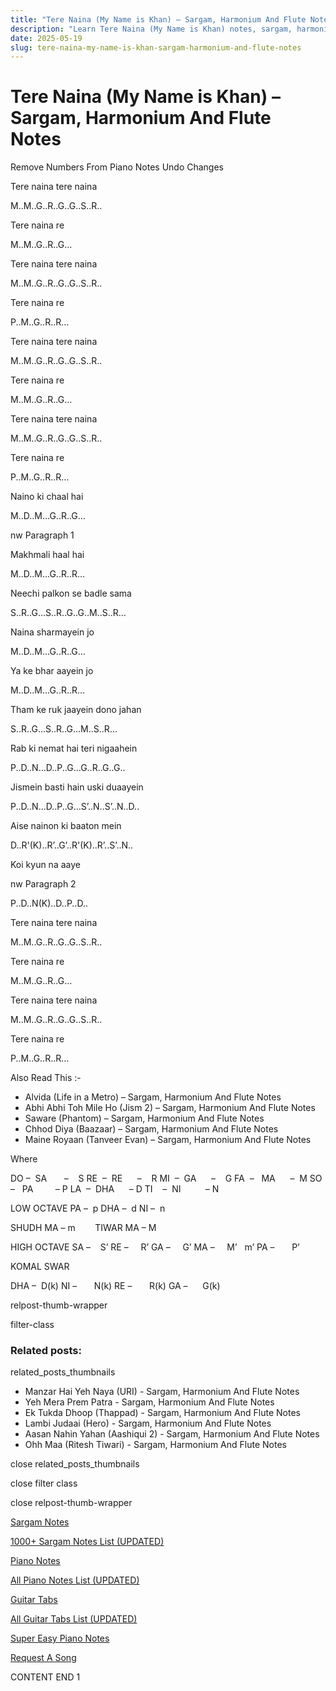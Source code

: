 ```yaml
---
title: "Tere Naina (My Name is Khan) – Sargam, Harmonium And Flute Notes"
description: "Learn Tere Naina (My Name is Khan) notes, sargam, harmonium notations and flute notes. Easy step-by-step tutorial for beginners."
date: 2025-05-19
slug: tere-naina-my-name-is-khan-sargam-harmonium-and-flute-notes
---
```


# Tere Naina (My Name is Khan) – Sargam, Harmonium And Flute Notes

Remove Numbers From Piano Notes
Undo Changes

Tere naina tere naina

M..M..G..R..G..G..S..R..

Tere naina re

M..M..G..R..G…

Tere naina tere naina

M..M..G..R..G..G..S..R..

Tere naina re

P..M..G..R..R…

Tere naina tere naina

M..M..G..R..G..G..S..R..

Tere naina re

M..M..G..R..G…

Tere naina tere naina

M..M..G..R..G..G..S..R..

Tere naina re

P..M..G..R..R…

Naino ki chaal hai

M..D..M…G..R..G…

nw Paragraph 1

Makhmali haal hai

M..D..M…G..R..R…

Neechi palkon se badle sama

S..R..G…S..R..G..G..M..S..R…

Naina sharmayein jo

M..D..M…G..R..G…

Ya ke bhar aayein jo

M..D..M…G..R..R…

Tham ke ruk jaayein dono jahan

S..R..G…S..R..G…M..S..R…

Rab ki nemat hai teri nigaahein

P..D..N…D..P..G…G..R..G..G..

Jismein basti hain uski duaayein

P..D..N…D..P..G…S’..N..S’..N..D..

Aise nainon ki baaton mein

D..R'(K)..R’..G’..R'(K)..R’..S’..N..

Koi kyun na aaye

nw Paragraph 2

P..D..N(K)..D..P..D..

Tere naina tere naina

M..M..G..R..G..G..S..R..

Tere naina re

M..M..G..R..G…

Tere naina tere naina

M..M..G..R..G..G..S..R..

Tere naina re

P..M..G..R..R…

Also Read This :-

* Alvida (Life in a Metro) – Sargam, Harmonium And Flute Notes
* Abhi Abhi Toh Mile Ho (Jism 2) – Sargam, Harmonium And Flute Notes
* Saware (Phantom) – Sargam, Harmonium And Flute Notes
* Chhod Diya (Baazaar) – Sargam, Harmonium And Flute Notes
* Maine Royaan (Tanveer Evan) – Sargam, Harmonium And Flute Notes

Where

DO –  SA       –    S
RE  –  RE      –    R
MI  –  GA      –    G
FA  –   MA      –  M
SO  –   PA         – P
LA  –  DHA      – D
TI    –  NI          – N

LOW OCTAVE
PA –  p
DHA –  d
NI –  n

SHUDH MA – m        TIWAR MA – M

HIGH OCTAVE
SA –    S’
RE –     R’
GA –     G’
MA –     M’   m’
PA –       P’

KOMAL SWAR

DHA –  D(k)
NI –       N(k)
RE –       R(k)
GA –      G(k)

relpost-thumb-wrapper

filter-class

### Related posts:

related_posts_thumbnails

* Manzar Hai Yeh Naya (URI) - Sargam, Harmonium And Flute Notes
* Yeh Mera Prem Patra - Sargam, Harmonium And Flute Notes
* Ek Tukda Dhoop (Thappad) - Sargam, Harmonium And Flute Notes
* Lambi Judaai (Hero) - Sargam, Harmonium And Flute Notes
* Aasan Nahin Yahan (Aashiqui 2) - Sargam, Harmonium And Flute Notes
* Ohh Maa (Ritesh Tiwari) - Sargam, Harmonium And Flute Notes

close related_posts_thumbnails

close filter class

close relpost-thumb-wrapper

[Sargam Notes](https://www.notationsworld.com/sargam-notes.html)

[1000+ Sargam Notes List (UPDATED)](https://www.notationsworld.com/all-songs-list-sargam-notes.html)

[Piano Notes](https://www.notationsworld.com/piano-notes.html)

[All Piano Notes List (UPDATED)](https://www.notationsworld.com/all-songs-list-piano-notes.html)

[Guitar Tabs](https://www.notationsworld.com/guitar-tabs.html)

[All Guitar Tabs List (UPDATED)](https://www.notationsworld.com/all-songs-list-guitar-tabs.html)

[Super Easy Piano Notes](https://studywall.in/)

[Request A Song](https://www.notationsworld.com/request-a-song.html)

CONTENT END 1

